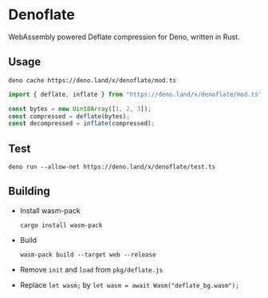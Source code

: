 # Denoflate

WebAssembly powered Deflate compression for Deno, written in Rust.

## Usage

    deno cache https://deno.land/x/denoflate/mod.ts

```typescript
import { deflate, inflate } from "https://deno.land/x/denoflate/mod.ts";

const bytes = new Uint8Array([1, 2, 3]);
const compressed = deflate(bytes);
const decompressed = inflate(compressed);
```

## Test

    deno run --allow-net https://deno.land/x/denoflate/test.ts

## Building

- Install wasm-pack
  
      cargo install wasm-pack

- Build

      wasm-pack build --target web --release

- Remove `init` and `load` from `pkg/deflate.js`

- Replace `let wasm;` by `let wasm = await Wasm("deflate_bg.wasm");`